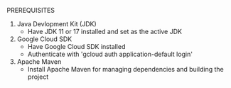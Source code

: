 PREREQUISITES
1. Java Devlopment Kit (JDK)
    - Have JDK 11 or 17 installed and set as the active JDK
2. Google Cloud SDK
    - Have Google Cloud SDK installed
    - Authenticate with 'gcloud auth application-default login'
3. Apache Maven
    - Install Apache Maven for managing dependencies and building the project
